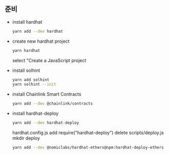 ## 준비

- install hardhat
    ```bash
    yarn add --dev hardhat
    ```

- create new hardhat project
    ```bash
    yarn hardhat
    ```

    select "Create a JavaScript project

- install solhint
    ```bash
    yarn add solhint
    yarn solhint --init
    ```

- install Chainlink Smart Contracts
    ```bash
    yarn add --dev @chainlink/contracts
    ```

- install hardhat-deploy
    ```bash
    yarn add --dev hardhat-deploy
    ```
    
    hardhat.config.js
    add require("hardhat-deploy")
    delete scripts/deploy.js
    mkdir deploy

    ```bash
    yarn add --dev @nomiclabs/hardhat-ethers@npm:hardhat-deploy-ethers ethers
    ```